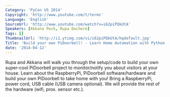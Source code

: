 ```yaml
---
Category: 'PyCon US 2014'
Copyright: 'http://www.youtube.com/t/terms'
Language: 'English'
SourceUrl: 'http://www.youtube.com/watch?v=i62piPQkUtA'
Speakers: [Akkana Peck, Rupa Dachere]
Tags: []
ThumbnailUrl: 'http://i1.ytimg.com/vi/i62piPQkUtA/hqdefault.jpg'
Title: 'Build your own PiDoorbell! - Learn Home Automation with Python'
date: '2014-04-12'
---
```

Rupa and Akkana will walk you through the setup/code to build your own super-cool PiDoorbell project to monitor/notify you about visitors at your house.
 Learn about the RaspberryPi, PiDoorbell software/hardware and build your own PiDoorbell to take home with you!
Bring a RaspberryPi, power cord, USB cable (USB camera optional). We will provide the rest of the hardware (wifi, prox. sensor etc.).